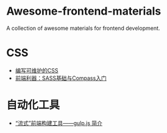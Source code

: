 Awesome-frontend-materials
==========================

A collection of awesome materials for frontend development.



CSS
===
* [编写可维护的CSS](http://segmentfault.com/a/1190000000388784)
* [前端利器：SASS基础与Compass入门](http://segmentfault.com/blog/muse/1190000000579431)

自动化工具
==========
* [“流式”前端构建工具——gulp.js 简介](http://segmentfault.com/blog/nightire/1190000000435599)
